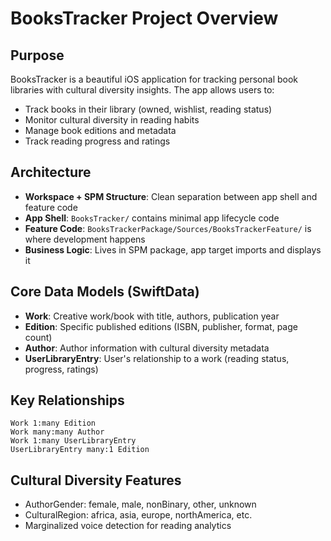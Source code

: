# BooksTracker Project Overview

## Purpose
BooksTracker is a beautiful iOS application for tracking personal book libraries with cultural diversity insights. The app allows users to:
- Track books in their library (owned, wishlist, reading status)
- Monitor cultural diversity in reading habits
- Manage book editions and metadata
- Track reading progress and ratings

## Architecture
- **Workspace + SPM Structure**: Clean separation between app shell and feature code
- **App Shell**: `BooksTracker/` contains minimal app lifecycle code
- **Feature Code**: `BooksTrackerPackage/Sources/BooksTrackerFeature/` is where development happens
- **Business Logic**: Lives in SPM package, app target imports and displays it

## Core Data Models (SwiftData)
- **Work**: Creative work/book with title, authors, publication year
- **Edition**: Specific published editions (ISBN, publisher, format, page count)  
- **Author**: Author information with cultural diversity metadata
- **UserLibraryEntry**: User's relationship to a work (reading status, progress, ratings)

## Key Relationships
```
Work 1:many Edition
Work many:many Author  
Work 1:many UserLibraryEntry
UserLibraryEntry many:1 Edition
```

## Cultural Diversity Features
- AuthorGender: female, male, nonBinary, other, unknown
- CulturalRegion: africa, asia, europe, northAmerica, etc.
- Marginalized voice detection for reading analytics